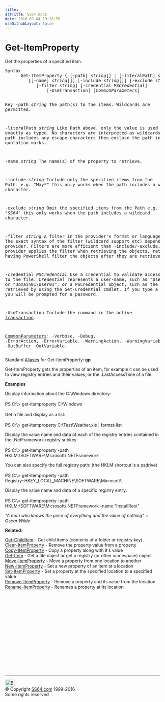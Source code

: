 ```yaml
---
title:
altTitle: SS64 Docs
date: 2016-09-04 19:26:55
useGithubLayout: false
---
```

<!-- #BeginLibraryItem "/Library/head_ps.lbi" --><!-- #EndLibraryItem --><h1>Get-ItemProperty</h1> 
<p>Get the properties of a specified item.</p>
<pre>Syntax
      Get-ItemProperty { [-path] <i>string</i>[] | [-literalPath] <i>string</i>[] }
         [[-name] <i>string</i>[]] [-include <i>string</i>[]] [-exclude <i>string</i>[]]
            [-filter <i>string</i>] [-credential <i>PSCredential</i>]
                [-UseTransaction] [<i>CommonParameters</i>]

Key
   -path <i>string</i>
       The path(s) to the items. Wildcards are permitted.

   -literalPath <i>string</i>
       Like Path above, only the value is used exactly as typed.
       No characters are interpreted as wildcards. If the path includes any
       escape characters then enclose the path in single quotation marks.

   -name <i>string</i>
       The name(s) of the property to retrieve.

   -include <i>string</i>
       Include only the specified items from the Path. e.g. "May*"
       this only works when the path includes a wildcard character.
        
   -exclude <i>string</i>
       Omit the specified items from the Path e.g. "*SS64*"
       this only works when the path includes a wildcard character.
        
   -filter <i>string</i>
       A filter in the provider's format or language. 
       The exact syntax of the filter (wildcard support etc) depends on the provider.
       Filters are more efficient than -include/-exclude, because the provider
       applies the filter when retrieving the objects, rather than having 
       PowerShell filter the objects after they are retrieved.
 
   -credential <i>PSCredential</i>
       Use a credential to validate access to the file. <i>Credential</i> represents
       a user-name, such as "User01" or "Domain01\User01", or a PSCredential
       object, such as the one retrieved by using the Get-Credential cmdlet.
       If you type a user name, you will be prompted for a password.

   -UseTransaction
       Include the command in the active <a href="syntax-transactions.html">transaction</a>.

   <a href="common.html">CommonParameters</a>:
       -Verbose, -Debug, -ErrorAction, -ErrorVariable, -WarningAction, -WarningVariable,
       -OutBuffer -OutVariable.</pre>
<p>Standard <a href="get-alias.html">Aliases</a> for Get-ItemProperty:<span class="code"> <b>gp</b></span></p>
<p>Get-ItemProperty gets the properties of an item, for example it can be used to view registry entries and their values,  or the .LastAccessTime of a file.</p>
<p><b>Examples</b></p>
<p>  Display information about the C:\Windows directory:<br>
<br>
<span class="code">PS C:\&gt; get-itemproperty C:\Windows</span><br>
<br>
Get a file and display as a list:<br>
<span class="code"><br>
PS C:\&gt; get-itemproperty C:\Test\Weather.xls | format-list</span>
</p><p>Display the value name and data of each of the registry entries contained in the .NetFramework registry subkey:<br>
<span class="code"><br>
PS C:\&gt; get-itemproperty -path HKLM:\SOFTWARE\Microsoft\.NETFramework</span>
</p><p>You can also specify the full registry path:   (the HKLM shortcut is a psdrive)<br>
<span class="code"><br>
PS C:\&gt; get-itemproperty -path Registry::HKEY_LOCAL_MACHINE\SOFTWARE\Microsoft\</span>
</p><p>Display the value name and data of a specific registry entry:<br>
<span class="code"><br>
PS C:\&gt;</span><span class="code"> get-itemproperty -path HKLM:\SOFTWARE\Microsoft\.NETFramework -name  "InstallRoot"</span>
</p><p class="quote"><i>"A man who knows the price of everything and the value of nothing" ~ 
Oscar Wilde</i></p>
<p><b>Related:</b></p>
<p><a href="get-childitem.html">Get-ChildItem</a> - Get child items (contents of a folder or registry key)<br>
<a href="clear-itemproperty.html">Clear-ItemProperty</a> - Remove the property value from a property<br>
<a href="copy-itemproperty.html">Copy-ItemProperty</a> - Copy a property along with it's value<br>
<a href="get-item.html">Get-Item</a> - Get a file object or get a registry (or other namespace) object<br>
<a href="move-itemproperty.html">Move-ItemProperty</a> - Move a property from one location to another<br>
<a href="new-itemproperty.html">New-ItemProperty</a> - Set a new property of an item at a location<br>
<a href="set-itemproperty.html">Set-ItemProperty</a> - Set a property at the specified location to a specified value<br>
<a href="remove-itemproperty.html">Remove-ItemProperty</a> - Remove a property and its value from the location<br>
<a href="rename-itemproperty.html">Rename-ItemProperty</a> - Renames a property at its location</p><!-- #BeginLibraryItem "/Library/foot_ps.lbi" --><p>
<!-- PowerShell300 -->
<ins class="adsbygoogle" style="display:inline-block;width:300px;height:250px" data-ad-client="ca-pub-6140977852749469" data-ad-slot="6253539900"></ins>
<script>
(adsbygoogle = window.adsbygoogle || []).push({});
</script></p>
<hr>
<div id="bl" class="footer"><a href="get-itemproperty.html#"><img src="../images/top.png" width="30" height="22" alt="Back to the Top"></a></div>
<div id="br" class="footer, tagline">© Copyright <a href="http://ss64.com/">SS64.com</a> 1999-2016<br>
Some rights reserved</div><!-- #EndLibraryItem -->

